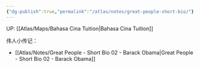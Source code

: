 ```yaml
---
{"dg-publish":true,"permalink":"/atlas/notes/great-people-short-bio/"}
---
```


UP: [[Atlas/Maps/Bahasa Cina Tuition\|Bahasa Cina Tuition]]

伟人小传记：
- [[Atlas/Notes/Great People - Short Bio 02 - Barack Obama\|Great People - Short Bio 02 - Barack Obama]]